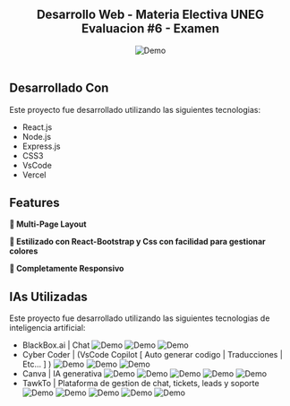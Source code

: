 <h2 align="center">
  Desarrollo Web - Materia Electiva UNEG
  <br/>
  Evaluacion #6 - Examen
</h2>
<div align="center">
  <img alt="Demo" src="./Images/readme-img1.png" />
</div>

<br/>

## Desarrollado Con

Este proyecto fue desarrollado utilizando las siguientes tecnologias:

- React.js
- Node.js
- Express.js
- CSS3
- VsCode
- Vercel

## Features

**📖 Multi-Page Layout**

**🎨 Estilizado con React-Bootstrap y Css con facilidad para gestionar colores**

**📱 Completamente Responsivo**

## IAs Utilizadas

Este proyecto fue desarrollado utilizando las siguientes tecnologias de inteligencia artificial:

- <a src="https://www.blackbox.ai/">BlackBox.ai</a> | Chat
    <img alt="Demo" src="./Images/evidencias/Generacion de textos-1.png" />
    <img alt="Demo" src="./Images/evidencias/Generacion de textos-2.png" />
    <img alt="Demo" src="./Images/evidencias/Generacion de textos-3.png" />
- <a src="https://marketplace.visualstudio.com/items?itemName=Blackboxapp.blackbox">Cyber Coder</a> | (VsCode Copilot [ Auto generar codigo | Traducciones | Etc... ] )
    <img alt="Demo" src="./Images/evidencias/BlackBoxAI Copilot Auto generar codigo.png" />
    <img alt="Demo" src="./Images/evidencias/BlackBoxAI Copilot para traducciones.png" />
    <img alt="Demo" src="./Images/evidencias/BlackBoxAI Copilot Generar Documentacion.png" />
- <a src="https://www.canva.com/ai-image-generator/">Canva</a> | IA generativa
    <img alt="Demo" src="./Images/evidencias/Generacion de Imagenes.png" />
    <img alt="Demo" src="./Images/evidencias/Generacion de Logo.png" />
    <img alt="Demo" src="./Images/evidencias/Generacion de Logo Opcion Definitiva.png" />
    <img alt="Demo" src="./Images/evidencias/BlackBoxAI Copilot Generar componente Tawkto1.png" />
    <img alt="Demo" src="./Images/evidencias/BlackBoxAI Copilot Generar componente Tawkto2.png" />
- <a src="https://www.canva.com/ai-image-generator/">TawkTo</a> | Plataforma de gestion de chat, tickets, leads y soporte
    <img alt="Demo" src="./Images/evidencias/TawkTo/Activacion de IA TawkTo.png" />
    <img alt="Demo" src="./Images/evidencias/TawkTo/Definir captacion de leads en Form de PRE-CHAT.png" />
    <img alt="Demo" src="./Images/evidencias/TawkTo/Implementacion de IA y Generacion de FAQS automaticamente.png" />
    <img alt="Demo" src="./Images/evidencias/TawkTo/Implementado el chat box IA TawkTo con exito en Web.png" />
    <img alt="Demo" src="./Images/evidencias/TawkTo/Seguimiento de incidencias desde panel de TawkTo autogestionado por IA.png" />